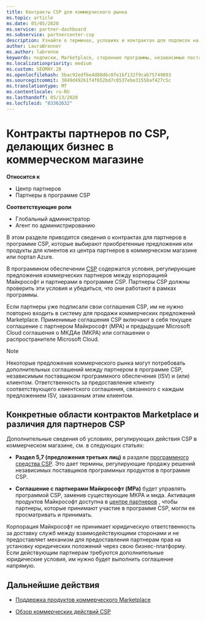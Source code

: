 ```yaml
---
title: Контракты CSP для коммерческого рынка
ms.topic: article
ms.date: 05/05/2020
ms.service: partner-dashboard
ms.subservice: partnercenter-csp
description: Узнайте о терминах, условиях и контрактах для подписок на сторонние продукты независимых поставщиков программного обеспечения, приобретенные партнерами CSP в коммерческом магазине.
author: LauraBrenner
ms.author: labrenne
keywords: подписки, Marketplace, сторонние программы, независимые поставщики программного обеспечения, Партнерская программа CSP, контракты, продажи, покупка,
ms.localizationpriority: medium
ms.custom: SEOMAY.20
ms.openlocfilehash: 5bac92edfbe4d88d6c0fe1bf132f9cab75749093
ms.sourcegitcommit: 3849d49261f4f652bd7c0537ebe31558af427c5c
ms.translationtype: MT
ms.contentlocale: ru-RU
ms.lasthandoff: 05/13/2020
ms.locfileid: "83362632"
---
```

# <a name="contracts-for-csp-partners-doing-business-in-the-commercial-marketplace"></a>Контракты партнеров по CSP, делающих бизнес в коммерческом магазине

**Относится к**

- Центр партнеров
- Партнеры в программе CSP

**Соответствующие роли**

- Глобальный администратор
- Агент по администрированию

В этом разделе приводятся сведения о контрактах для партнеров в программе CSP, которые выбирают приобретенные предложения или продукты для клиентов из центра партнеров в коммерческом магазине или портал Azure.

В программном обеспечении [CSP](https://go.microsoft.com/fwlink/p/?LinkId=617100) содержатся условия, регулирующие предложения коммерческих партнеров между корпорацией Майкрософт и партнерами в программе CSP. Партнеры CSP должны проверить эти условия и убедиться, что они работают в рамках программы.  

Если партнеры уже подписали свои соглашения CSP, им не нужно повторно входить в систему для продажи коммерческих предложений Marketplace. Применимые соглашения CSP включают в себя текущее соглашение с партнером Майкрософт (MPA) и предыдущие Microsoft Cloud соглашения о МКДАе (МКРА) или соглашении о распространителе Microsoft Cloud.

>[!NOTE]
> Некоторые предложения коммерческого рынка могут потребовать дополнительных соглашений между партнером в программе CSP, независимым поставщиком программного обеспечения (ISV) и (или) клиентом. Ответственность за предоставление клиенту соответствующего клиентского соглашения, связанного с каждым предложением ISV, заказанным этим клиентом.

## <a name="specific-marketplace-contract-areas-and-distinctions-for-csp-partners"></a>Конкретные области контрактов Marketplace и различия для партнеров CSP

Дополнительные сведения об условиях, регулирующих действия CSP в коммерческом магазине, см. в следующих статьях:

- **Раздел 5,7 (предложения третьих лиц)** в разделе [программного средства CSP](https://go.microsoft.com/fwlink/p/?LinkId=617100). Это дает термины, регулирующие продажу решений независимых поставщиков программных продуктов в программе CSP.

- **Соглашение с партнерами Майкрософт (MPa)** будет управлять программой CSP, заменив существующие МКРА и мкда. Активация продуктов Майкрософт доступна в [центре партнеров](https://partner.microsoft.com/pcv/dashboard/overview) , чтобы партнеры, которые принимают участие в программе CSP, могли ее просматривать и принимать.
  
Корпорация Майкрософт не принимает юридическую ответственность за доставку служб между взаимодействующими сторонами и не предоставляет механизм для предоставления партнерам прав на установку юридических положений через свою бизнес-платформу. Если действующим партнерам требуются дополнительные юридические условия, им нужно будет выполнить соглашение напрямую.

## <a name="next-steps"></a>Дальнейшие действия

- [Поддержка продуктов коммерческого Marketplace](csp-commercial-marketplace-support.md)

- [Обзор коммерческих действий CSP](csp-commercial-marketplace-overview.md)

